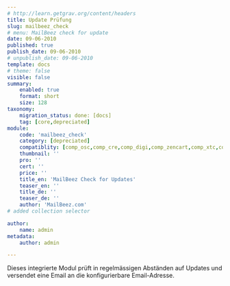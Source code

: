 ```yaml
---
# http://learn.getgrav.org/content/headers
title: Update Prüfung
slug: mailbeez_check
# menu: MailBeez check for update
date: 09-06-2010
published: true
publish_date: 09-06-2010
# unpublish_date: 09-06-2010
template: docs
# theme: false
visible: false
summary:
    enabled: true
    format: short
    size: 128
taxonomy:
    migration_status: done: [docs]
    tag: [core,depreciated]
module:
    code: 'mailbeez_check'
    category: [depreciated]
    compatiblity: [comp_osc,comp_cre,comp_digi,comp_zencart,comp_xtc,comp_xtcm2,comp_gambio]
    thumbnail: ''
    pro: ''
    cert: ''
    price: ''
    title_en: 'MailBeez Check for Updates'
    teaser_en: ''
    title_de: ''
    teaser_de: ''
    author: 'MailBeez.com'
# added collection selector

author:
    name: admin
metadata:
    author: admin

---
```


Dieses integrierte Modul prüft in regelmässigen Abständen auf Updates und versendet eine Email an die konfigurierbare Email-Adresse.
